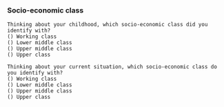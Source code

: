 ### Socio-economic class

    Thinking about your childhood, which socio-economic class did you identify with?
    () Working class
    () Lower middle class
    () Upper middle class
    () Upper class

    Thinking about your current situation, which socio-economic class do you identify with?
    () Working class
    () Lower middle class
    () Upper middle class
    () Upper class
